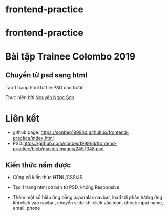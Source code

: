 # frontend-practice
# frontend-practice
# Bài tập Trainee Colombo 2019


## Chuyển từ psd sang html


Tạo 1 trang html từ file PSD cho trước


Thực hiện bởi [Nguyễn Ngọc Sơn](https://github.com/sonbeo1999hd)
# Liên kết
- github page: https://sonbeo1999hd.github.io/frontend-practice/index.html
- PSD:https://github.com/sonbeo1999hd/frontend-practice/blob/master/images/2457348.psd
## Kiến thức nắm được


- Củng cố kiến thức HTNL/CSS/JS

- Tạo 1 trang html cơ bản từ PSD, không Responsive
- Thêm một số hiệu ứng bằng js:paralax navbar, load tới phần tương ứng khi click vào navbar, chuyển slide khi click vào icon, check input name, email, phone


